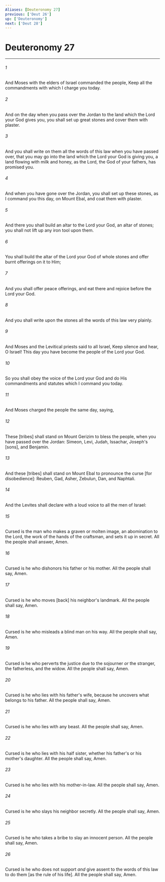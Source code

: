 ```yaml
---
Aliases: [Deuteronomy 27]
previous: ['Deut 26']
up: ['Deuteronomy']
next: ['Deut 28']
---
```

# Deuteronomy 27

***














###### 1 






And Moses with the elders of Israel commanded the people, Keep all the commandments with which I charge you today. 













###### 2 






And on the day when you pass over the Jordan to the land which the Lord your God gives you, you shall set up great stones and cover them with plaster. 













###### 3 






And you shall write on them all the words of this law when you have passed over, that you may go into the land which the Lord your God is giving you, a land flowing with milk and honey, as the Lord, the God of your fathers, has promised you. 













###### 4 






And when you have gone over the Jordan, you shall set up these stones, as I command you this day, on Mount Ebal, and coat them with plaster. 













###### 5 






And there you shall build an altar to the Lord your God, an altar of stones; you shall not lift up any iron tool upon them. 













###### 6 






You shall build the altar of the Lord your God of whole stones and offer burnt offerings on it to Him; 













###### 7 






And you shall offer peace offerings, and eat there and rejoice before the Lord your God. 













###### 8 






And you shall write upon the stones all the words of this law very plainly. 













###### 9 






And Moses and the Levitical priests said to all Israel, Keep silence and hear, O Israel! This day you have become the people of the Lord your God. 













###### 10 






So you shall obey the voice of the Lord your God and do His commandments and statutes which I command you today. 













###### 11 






And Moses charged the people the same day, saying, 













###### 12 






These [tribes] shall stand on Mount Gerizim to bless the people, when you have passed over the Jordan: Simeon, Levi, Judah, Issachar, Joseph's [sons], and Benjamin. 













###### 13 






And these [tribes] shall stand on Mount Ebal to pronounce the curse [for disobedience]: Reuben, Gad, Asher, Zebulun, Dan, and Naphtali. 













###### 14 






And the Levites shall declare with a loud voice to all the men of Israel: 













###### 15 






Cursed is the man who makes a graven or molten image, an abomination to the Lord, the work of the hands of the craftsman, and sets it up in secret. All the people shall answer, Amen. 













###### 16 






Cursed is he who dishonors his father or his mother. All the people shall say, Amen. 













###### 17 






Cursed is he who moves [back] his neighbor's landmark. All the people shall say, Amen. 













###### 18 






Cursed is he who misleads a blind man on his way. All the people shall say, Amen. 













###### 19 






Cursed is he who perverts the justice due to the sojourner _or_ the stranger, the fatherless, and the widow. All the people shall say, Amen. 













###### 20 






Cursed is he who lies with his father's wife, because he uncovers what belongs to his father. All the people shall say, Amen. 













###### 21 






Cursed is he who lies with any beast. All the people shall say, Amen. 













###### 22 






Cursed is he who lies with his half sister, whether his father's or his mother's daughter. All the people shall say, Amen. 













###### 23 






Cursed is he who lies with his mother-in-law. All the people shall say, Amen. 













###### 24 






Cursed is he who slays his neighbor secretly. All the people shall say, Amen. 













###### 25 






Cursed is he who takes a bribe to slay an innocent person. All the people shall say, Amen. 













###### 26 






Cursed is he who does not support _and_ give assent to the words of this law to do them [as the rule of his life]. All the people shall say, Amen.
